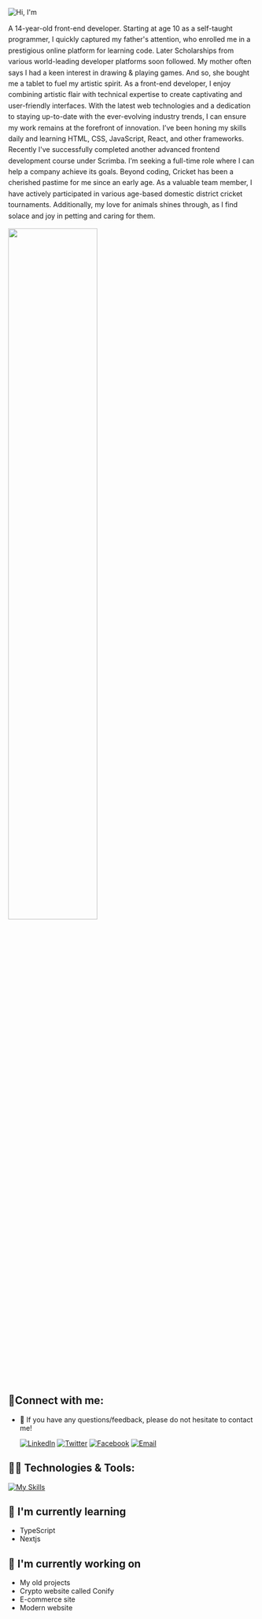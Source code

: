 ![Hi, I'm](https://github.com/bibartaks/bibartaks/assets/106395132/c8d550ee-27e7-4efc-9345-7df67f747bb4)

<span style="line-height: 1.6"> A 14-year-old front-end developer. Starting at age 10 as a self-taught programmer, I quickly captured my father's attention, who enrolled me in a prestigious online platform for learning code. Later Scholarships from various world-leading developer platforms soon followed. My mother often says I had a keen interest in drawing & playing games. And so, she bought me a tablet to fuel my artistic spirit. As a front-end developer, I enjoy combining artistic flair with technical expertise to create captivating and user-friendly interfaces. With the latest web technologies and a dedication to staying up-to-date with the ever-evolving industry trends, I can ensure my work remains at the forefront of innovation. I’ve been honing my skills daily and learning HTML, CSS, JavaScript, React, and other frameworks. Recently I've successfully completed another advanced frontend development course under Scrimba. I’m seeking a full-time role where I can help a company achieve its goals. Beyond coding, Cricket has been a cherished pastime for me since an early age. As a valuable team member, I have actively participated in various age-based domestic district cricket tournaments. Additionally, my love for animals shines through, as I find solace and joy in petting and caring for them. </span>



<p align="left">
  <img width="60%" src="https://github-readme-streak-stats.herokuapp.com/?user=bibartaks&background=0D1117&sideNums=FFFFFF&sideLabels=9A9A9A&currStreakNum=FB8C00&dates=6E6E6E" />
</p>



## 🤝Connect with me:
- 💬 If you have any questions/feedback, please do not hesitate to contact me!
  
  [![LinkedIn](https://img.shields.io/badge/LinkedIn-%230077B5.svg?style=for-the-badge&logo=linkedin&logoColor=white)](https://www.linkedin.com/in/your-profile-url/)
  [![Twitter](https://img.shields.io/badge/Twitter-%231DA1F2.svg?style=for-the-badge&logo=twitter&logoColor=white)](https://twitter.com/your-handle)
  [![Facebook](https://img.shields.io/badge/Facebook-%231877F2.svg?style=for-the-badge&logo=facebook&logoColor=white)](https://www.facebook.com/your-profile-url)
  [![Email](https://img.shields.io/badge/Email-%23D14836.svg?style=for-the-badge&logo=gmail&logoColor=white)](mailto:your-email@example.com)


##  🧑‍💻 Technologies & Tools:
[![My Skills](https://skills.thijs.gg/icons?i=html,css,sass,mui,js,react,firebase,git,github,netlify,vercel,figma,linux,bash,vscode,vite&theme=light )](https://skills.thijs.gg)

## 🌱 I'm currently learning

- TypeScript
- Nextjs  

## 🔭 I'm currently working on

-  My old projects
-  Crypto website called Conify
-  E-commerce site
-  Modern website 
